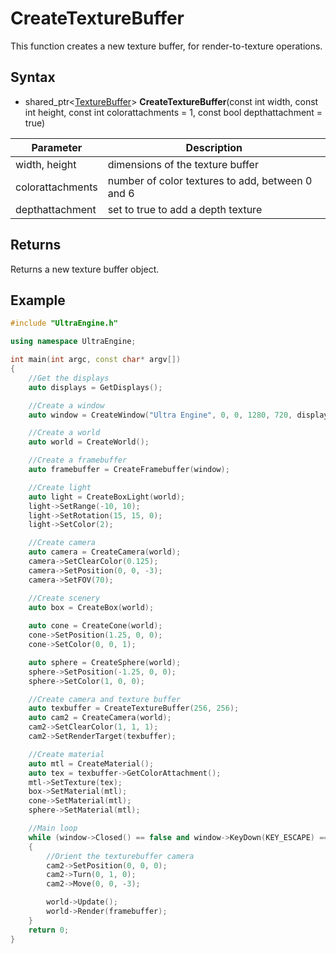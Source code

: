 # CreateTextureBuffer

This function creates a new texture buffer, for render-to-texture operations.

## Syntax

- shared_ptr<[TextureBuffer](TextureBuffer.md)> **CreateTextureBuffer**(const int width, const int height, const int colorattachments = 1, const bool depthattachment = true)

| Parameter | Description |
|---|---|
| width, height | dimensions of the texture buffer |
| colorattachments | number of color textures to add, between 0 and 6 |
| depthattachment | set to true to add a depth texture |

## Returns

Returns a new texture buffer object.

## Example

```c++
#include "UltraEngine.h"

using namespace UltraEngine;

int main(int argc, const char* argv[])
{
    //Get the displays
    auto displays = GetDisplays();

    //Create a window
    auto window = CreateWindow("Ultra Engine", 0, 0, 1280, 720, displays[0], WINDOW_CENTER | WINDOW_TITLEBAR);

    //Create a world
    auto world = CreateWorld();

    //Create a framebuffer
    auto framebuffer = CreateFramebuffer(window);

    //Create light
    auto light = CreateBoxLight(world);
    light->SetRange(-10, 10);
    light->SetRotation(15, 15, 0);
    light->SetColor(2);

    //Create camera
    auto camera = CreateCamera(world);
    camera->SetClearColor(0.125);
    camera->SetPosition(0, 0, -3);
    camera->SetFOV(70);

    //Create scenery
    auto box = CreateBox(world);
    
    auto cone = CreateCone(world);
    cone->SetPosition(1.25, 0, 0);
    cone->SetColor(0, 0, 1);

    auto sphere = CreateSphere(world);
    sphere->SetPosition(-1.25, 0, 0);
    sphere->SetColor(1, 0, 0);

    //Create camera and texture buffer
    auto texbuffer = CreateTextureBuffer(256, 256);
    auto cam2 = CreateCamera(world);
    cam2->SetClearColor(1, 1, 1);
    cam2->SetRenderTarget(texbuffer);

    //Create material
    auto mtl = CreateMaterial();
    auto tex = texbuffer->GetColorAttachment();
    mtl->SetTexture(tex);
    box->SetMaterial(mtl);
    cone->SetMaterial(mtl);
    sphere->SetMaterial(mtl);

    //Main loop
    while (window->Closed() == false and window->KeyDown(KEY_ESCAPE) == false)
    {
        //Orient the texturebuffer camera
        cam2->SetPosition(0, 0, 0);
        cam2->Turn(0, 1, 0);
        cam2->Move(0, 0, -3);

        world->Update();
        world->Render(framebuffer);
    }
    return 0;
}
```
